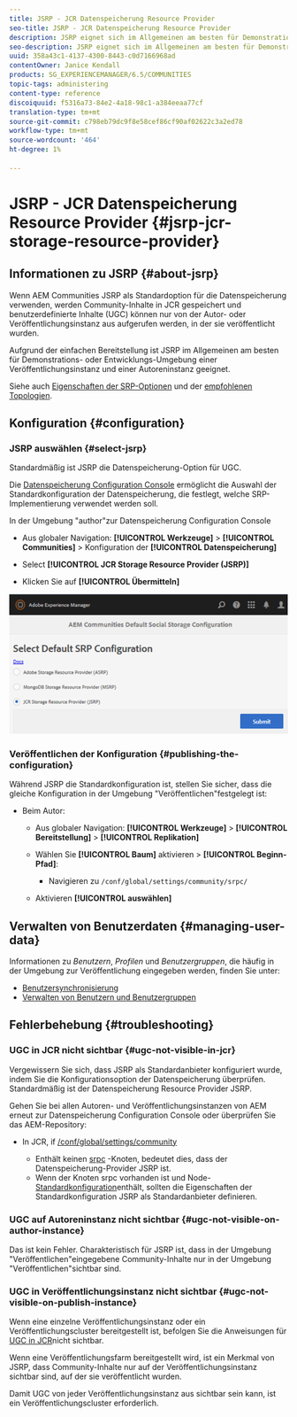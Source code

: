 ```yaml
---
title: JSRP - JCR Datenspeicherung Resource Provider
seo-title: JSRP - JCR Datenspeicherung Resource Provider
description: JSRP eignet sich im Allgemeinen am besten für Demonstrations- oder Entwicklungs-Umgebung einer Instanz im Veröffentlichungsmodus und einer Instanz im Autorenmodus
seo-description: JSRP eignet sich im Allgemeinen am besten für Demonstrations- oder Entwicklungs-Umgebung einer Instanz im Veröffentlichungsmodus und einer Instanz im Autorenmodus
uuid: 358a43c1-4137-4300-8443-c0d7166968ad
contentOwner: Janice Kendall
products: SG_EXPERIENCEMANAGER/6.5/COMMUNITIES
topic-tags: administering
content-type: reference
discoiquuid: f5316a73-84e2-4a18-98c1-a384eeaa77cf
translation-type: tm+mt
source-git-commit: c798eb79dc9f8e58cef86cf90af02622c3a2ed78
workflow-type: tm+mt
source-wordcount: '464'
ht-degree: 1%

---
```



# JSRP - JCR Datenspeicherung Resource Provider {#jsrp-jcr-storage-resource-provider}

## Informationen zu JSRP {#about-jsrp}

Wenn AEM Communities JSRP als Standardoption für die Datenspeicherung verwenden, werden Community-Inhalte in JCR gespeichert und benutzerdefinierte Inhalte (UGC) können nur von der Autor- oder Veröffentlichungsinstanz aus aufgerufen werden, in der sie veröffentlicht wurden.

Aufgrund der einfachen Bereitstellung ist JSRP im Allgemeinen am besten für Demonstrations- oder Entwicklungs-Umgebung einer Veröffentlichungsinstanz und einer Autoreninstanz geeignet.

Siehe auch [Eigenschaften der SRP-Optionen](working-with-srp.md#characteristics-of-srp-options) und der [empfohlenen Topologien](topologies.md).

## Konfiguration {#configuration}

### JSRP auswählen {#select-jsrp}

Standardmäßig ist JSRP die Datenspeicherung-Option für UGC.

Die [Datenspeicherung Configuration Console](srp-config.md) ermöglicht die Auswahl der Standardkonfiguration der Datenspeicherung, die festlegt, welche SRP-Implementierung verwendet werden soll.

In der Umgebung &quot;author&quot;zur Datenspeicherung Configuration Console

* Aus globaler Navigation: **[!UICONTROL Werkzeuge]** > **[!UICONTROL Communities]** > Konfiguration der **[!UICONTROL Datenspeicherung]**

* Select **[!UICONTROL JCR Storage Resource Provider (JSRP)]**

* Klicken Sie auf **[!UICONTROL Übermitteln]**

![chlimage_1-234](assets/chlimage_1-234.png)

### Veröffentlichen der Konfiguration {#publishing-the-configuration}

Während JSRP die Standardkonfiguration ist, stellen Sie sicher, dass die gleiche Konfiguration in der Umgebung &quot;Veröffentlichen&quot;festgelegt ist:

* Beim Autor:

   * Aus globaler Navigation: **[!UICONTROL Werkzeuge]** > **[!UICONTROL Bereitstellung]** > **[!UICONTROL Replikation]**
   * Wählen Sie **[!UICONTROL Baum]** aktivieren > **[!UICONTROL Beginn-Pfad]**:

      * Navigieren zu `/conf/global/settings/community/srpc/`
   * Aktivieren **[!UICONTROL auswählen]**


## Verwalten von Benutzerdaten {#managing-user-data}

Informationen zu *Benutzern*, *Profilen* und *Benutzergruppen*, die häufig in der Umgebung zur Veröffentlichung eingegeben werden, finden Sie unter:

* [Benutzersynchronisierung](sync.md)
* [Verwalten von Benutzern und Benutzergruppen](users.md)

## Fehlerbehebung {#troubleshooting}

### UGC in JCR nicht sichtbar {#ugc-not-visible-in-jcr}

Vergewissern Sie sich, dass JSRP als Standardanbieter konfiguriert wurde, indem Sie die Konfigurationsoption der Datenspeicherung überprüfen. Standardmäßig ist der Datenspeicherung Resource Provider JSRP.

Gehen Sie bei allen Autoren- und Veröffentlichungsinstanzen von AEM erneut zur Datenspeicherung Configuration Console oder überprüfen Sie das AEM-Repository:

* In JCR, if [/conf/global/settings/community](http://localhost:4502/crx/de/index.jsp#/conf/global/settings/community)

   * Enthält keinen [srpc](http://localhost:4502/crx/de/index.jsp#/conf/global/settings/community/srpc) -Knoten, bedeutet dies, dass der Datenspeicherung-Provider JSRP ist.
   * Wenn der Knoten srpc vorhanden ist und Node- [Standardkonfiguration](http://localhost:4502/crx/de/index.jsp#/conf/global/settings/community/srpc/defaultconfiguration)enthält, sollten die Eigenschaften der Standardkonfiguration JSRP als Standardanbieter definieren.

### UGC auf Autoreninstanz nicht sichtbar {#ugc-not-visible-on-author-instance}

Das ist kein Fehler. Charakteristisch für JSRP ist, dass in der Umgebung &quot;Veröffentlichen&quot;eingegebene Community-Inhalte nur in der Umgebung &quot;Veröffentlichen&quot;sichtbar sind.

### UGC in Veröffentlichungsinstanz nicht sichtbar {#ugc-not-visible-on-publish-instance}

Wenn eine einzelne Veröffentlichungsinstanz oder ein Veröffentlichungscluster bereitgestellt ist, befolgen Sie die Anweisungen für [UGC in JCR](#ugc-not-visible-in-jcr)nicht sichtbar.

Wenn eine Veröffentlichungsfarm bereitgestellt wird, ist ein Merkmal von JSRP, dass Community-Inhalte nur auf der Veröffentlichungsinstanz sichtbar sind, auf der sie veröffentlicht wurden.

Damit UGC von jeder Veröffentlichungsinstanz aus sichtbar sein kann, ist ein Veröffentlichungscluster erforderlich.
